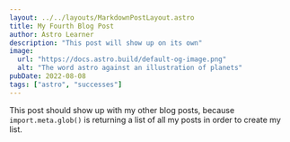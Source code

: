 ```yaml
---
layout: ../../layouts/MarkdownPostLayout.astro
title: My Fourth Blog Post
author: Astro Learner
description: "This post will show up on its own"
image:
  url: "https://docs.astro.build/default-og-image.png"
  alt: "The word astro against an illustration of planets"
pubDate: 2022-08-08
tags: ["astro", "successes"]
---
```

This post should show up with my other blog posts, because `import.meta.glob()` is returning a list of all my posts in order to create my list.